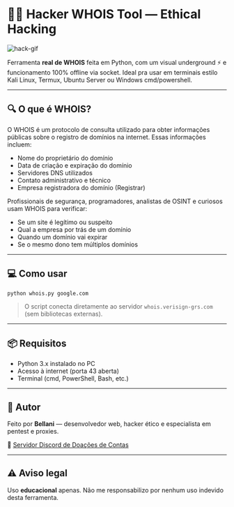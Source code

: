 
# 🕵️‍♂️ Hacker WHOIS Tool — Ethical Hacking

![hack-gif](https://media.giphy.com/media/l41lVsYDBC0UVQJCE/giphy.gif)

Ferramenta **real de WHOIS** feita em Python, com um visual underground ⚡ e funcionamento 100% offline via socket.
Ideal pra usar em terminais estilo Kali Linux, Termux, Ubuntu Server ou Windows cmd/powershell.

---

## 🔍 O que é WHOIS?

O WHOIS é um protocolo de consulta utilizado para obter informações públicas sobre o registro de domínios na internet.
Essas informações incluem:

- Nome do proprietário do domínio
- Data de criação e expiração do domínio
- Servidores DNS utilizados
- Contato administrativo e técnico
- Empresa registradora do domínio (Registrar)

Profissionais de segurança, programadores, analistas de OSINT e curiosos usam WHOIS para verificar:

- Se um site é legítimo ou suspeito
- Qual a empresa por trás de um domínio
- Quando um domínio vai expirar
- Se o mesmo dono tem múltiplos domínios

---

## 💻 Como usar

```bash
python whois.py google.com
```

> O script conecta diretamente ao servidor `whois.verisign-grs.com` (sem bibliotecas externas).

---

## 📦 Requisitos

- Python 3.x instalado no PC
- Acesso à internet (porta 43 aberta)
- Terminal (cmd, PowerShell, Bash, etc.)

---

## 🧠 Autor

Feito por **Bellani** — desenvolvedor web, hacker ético e especialista em pentest e proxies.

🔗 [Servidor Discord de Doações de Contas](https://seulink.com.br)

---

## ⚠️ Aviso legal

Uso **educacional** apenas. Não me responsabilizo por nenhum uso indevido desta ferramenta.

